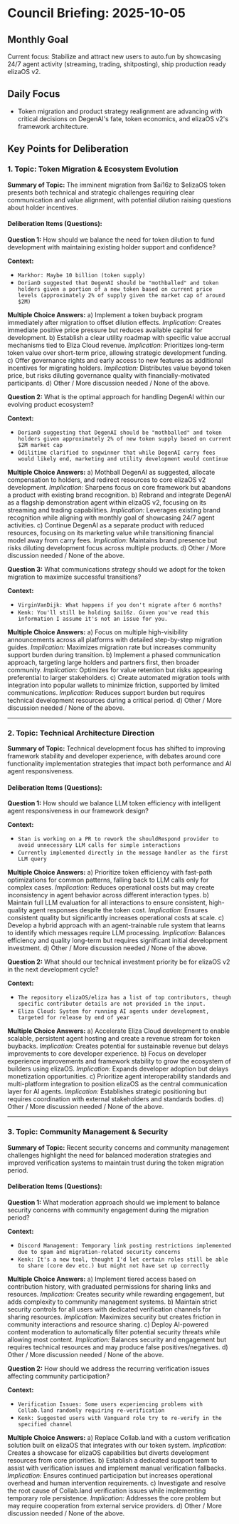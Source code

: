 # Council Briefing: 2025-10-05

## Monthly Goal

Current focus: Stabilize and attract new users to auto.fun by showcasing 24/7 agent activity (streaming, trading, shitposting), ship production ready elizaOS v2.

## Daily Focus

- Token migration and product strategy realignment are advancing with critical decisions on DegenAI's fate, token economics, and elizaOS v2's framework architecture.

## Key Points for Deliberation

### 1. Topic: Token Migration & Ecosystem Evolution

**Summary of Topic:** The imminent migration from $ai16z to $elizaOS token presents both technical and strategic challenges requiring clear communication and value alignment, with potential dilution raising questions about holder incentives.

#### Deliberation Items (Questions):

**Question 1:** How should we balance the need for token dilution to fund development with maintaining existing holder support and confidence?

  **Context:**
  - `Markhor: Maybe 10 billion (token supply)`
  - `DorianD suggested that DegenAI should be "mothballed" and token holders given a portion of a new token based on current price levels (approximately 2% of supply given the market cap of around $2M)`

  **Multiple Choice Answers:**
    a) Implement a token buyback program immediately after migration to offset dilution effects.
        *Implication:* Creates immediate positive price pressure but reduces available capital for development.
    b) Establish a clear utility roadmap with specific value accrual mechanisms tied to Eliza Cloud revenue.
        *Implication:* Prioritizes long-term token value over short-term price, allowing strategic development funding.
    c) Offer governance rights and early access to new features as additional incentives for migrating holders.
        *Implication:* Distributes value beyond token price, but risks diluting governance quality with financially-motivated participants.
    d) Other / More discussion needed / None of the above.

**Question 2:** What is the optimal approach for handling DegenAI within our evolving product ecosystem?

  **Context:**
  - `DorianD suggesting that DegenAI should be "mothballed" and token holders given approximately 2% of new token supply based on current $2M market cap`
  - `Odilitime clarified to sngwinner that while DegenAI carry fees would likely end, marketing and utility development would continue`

  **Multiple Choice Answers:**
    a) Mothball DegenAI as suggested, allocate compensation to holders, and redirect resources to core elizaOS v2 development.
        *Implication:* Sharpens focus on core framework but abandons a product with existing brand recognition.
    b) Rebrand and integrate DegenAI as a flagship demonstration agent within elizaOS v2, focusing on its streaming and trading capabilities.
        *Implication:* Leverages existing brand recognition while aligning with monthly goal of showcasing 24/7 agent activities.
    c) Continue DegenAI as a separate product with reduced resources, focusing on its marketing value while transitioning financial model away from carry fees.
        *Implication:* Maintains brand presence but risks diluting development focus across multiple products.
    d) Other / More discussion needed / None of the above.

**Question 3:** What communications strategy should we adopt for the token migration to maximize successful transitions?

  **Context:**
  - `VirginVanDijk: What happens if you don't migrate after 6 months?`
  - `Kenk: You'll still be holding $ai16z. Given you've read this information I assume it's not an issue for you.`

  **Multiple Choice Answers:**
    a) Focus on multiple high-visibility announcements across all platforms with detailed step-by-step migration guides.
        *Implication:* Maximizes migration rate but increases community support burden during transition.
    b) Implement a phased communication approach, targeting large holders and partners first, then broader community.
        *Implication:* Optimizes for value retention but risks appearing preferential to larger stakeholders.
    c) Create automated migration tools with integration into popular wallets to minimize friction, supported by limited communications.
        *Implication:* Reduces support burden but requires technical development resources during a critical period.
    d) Other / More discussion needed / None of the above.

---


### 2. Topic: Technical Architecture Direction

**Summary of Topic:** Technical development focus has shifted to improving framework stability and developer experience, with debates around core functionality implementation strategies that impact both performance and AI agent responsiveness.

#### Deliberation Items (Questions):

**Question 1:** How should we balance LLM token efficiency with intelligent agent responsiveness in our framework design?

  **Context:**
  - `Stan is working on a PR to rework the shouldRespond provider to avoid unnecessary LLM calls for simple interactions`
  - `Currently implemented directly in the message handler as the first LLM query`

  **Multiple Choice Answers:**
    a) Prioritize token efficiency with fast-path optimizations for common patterns, falling back to LLM calls only for complex cases.
        *Implication:* Reduces operational costs but may create inconsistency in agent behavior across different interaction types.
    b) Maintain full LLM evaluation for all interactions to ensure consistent, high-quality agent responses despite the token cost.
        *Implication:* Ensures consistent quality but significantly increases operational costs at scale.
    c) Develop a hybrid approach with an agent-trainable rule system that learns to identify which messages require LLM processing.
        *Implication:* Balances efficiency and quality long-term but requires significant initial development investment.
    d) Other / More discussion needed / None of the above.

**Question 2:** What should our technical investment priority be for elizaOS v2 in the next development cycle?

  **Context:**
  - `The repository elizaOS/eliza has a list of top contributors, though specific contributor details are not provided in the input.`
  - `Eliza Cloud: System for running AI agents under development, targeted for release by end of year`

  **Multiple Choice Answers:**
    a) Accelerate Eliza Cloud development to enable scalable, persistent agent hosting and create a revenue stream for token buybacks.
        *Implication:* Creates potential for sustainable revenue but delays improvements to core developer experience.
    b) Focus on developer experience improvements and framework stability to grow the ecosystem of builders using elizaOS.
        *Implication:* Expands developer adoption but delays monetization opportunities.
    c) Prioritize agent interoperability standards and multi-platform integration to position elizaOS as the central communication layer for AI agents.
        *Implication:* Establishes strategic positioning but requires coordination with external stakeholders and standards bodies.
    d) Other / More discussion needed / None of the above.

---


### 3. Topic: Community Management & Security

**Summary of Topic:** Recent security concerns and community management challenges highlight the need for balanced moderation strategies and improved verification systems to maintain trust during the token migration period.

#### Deliberation Items (Questions):

**Question 1:** What moderation approach should we implement to balance security concerns with community engagement during the migration period?

  **Context:**
  - `Discord Management: Temporary link posting restrictions implemented due to spam and migration-related security concerns`
  - `Kenk: It's a new tool, thought I'd let certain roles still be able to share (core dev etc.) but might not have set up correctly`

  **Multiple Choice Answers:**
    a) Implement tiered access based on contribution history, with graduated permissions for sharing links and resources.
        *Implication:* Creates security while rewarding engagement, but adds complexity to community management systems.
    b) Maintain strict security controls for all users with dedicated verification channels for sharing resources.
        *Implication:* Maximizes security but creates friction in community interactions and resource sharing.
    c) Deploy AI-powered content moderation to automatically filter potential security threats while allowing most content.
        *Implication:* Balances security and engagement but requires technical resources and may produce false positives/negatives.
    d) Other / More discussion needed / None of the above.

**Question 2:** How should we address the recurring verification issues affecting community participation?

  **Context:**
  - `Verification Issues: Some users experiencing problems with Collab.land randomly requiring re-verification`
  - `Kenk: Suggested users with Vanguard role try to re-verify in the specified channel`

  **Multiple Choice Answers:**
    a) Replace Collab.land with a custom verification solution built on elizaOS that integrates with our token system.
        *Implication:* Creates a showcase for elizaOS capabilities but diverts development resources from core priorities.
    b) Establish a dedicated support team to assist with verification issues and implement manual verification fallbacks.
        *Implication:* Ensures continued participation but increases operational overhead and human intervention requirements.
    c) Investigate and resolve the root cause of Collab.land verification issues while implementing temporary role persistence.
        *Implication:* Addresses the core problem but may require cooperation from external service providers.
    d) Other / More discussion needed / None of the above.